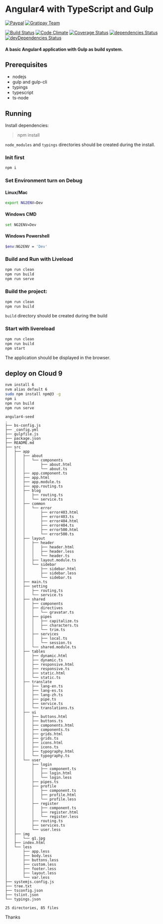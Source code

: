 # Angular4 with TypeScript and Gulp

[![Paypal](https://img.shields.io/badge/donate-paypal-blue.svg)](https://www.paypal.com/cgi-bin/webscr?cmd=_donations&business=me%40leduong%2ecom&lc=VN&currency_code=USD&bn=PP%2dDonationsBF%3adonate%2dpaypal%2dblue%2epng%3aNonHosted)
[![Gratipay Team](https://img.shields.io/gratipay/Angular-VN/shields.svg)](https://gratipay.com/Angular-VN)


[![Build Status](https://travis-ci.org/AngularVN/angular4-seed.svg?branch=master)](https://travis-ci.org/AngularVN/angular4-seed)
[![Code Climate](https://codeclimate.com/github/AngularVN/angular4-seed/badges/gpa.svg)](https://codeclimate.com/github/AngularVN/angular4-seed)
[![Coverage Status](https://coveralls.io/repos/github/AngularVN/angular4-seed/badge.svg)](https://coveralls.io/github/AngularVN/angular4-seed)
[![dependencies Status](https://david-dm.org/AngularVN/angular4-seed/status.svg)](https://david-dm.org/AngularVN/angular4-seed)
[![devDependencies Status](https://david-dm.org/AngularVN/angular4-seed/dev-status.svg)](https://david-dm.org/AngularVN/angular4-seed?type=dev)

#### A basic Angular4 application with Gulp as build system.


Prerequisites
-------------

- nodejs
- gulp and gulp-cli
- typings
- typescript
- ts-node

Running
-------

Install dependencies:

> npm install

`node_modules` and `typings` directories should be created during the install.


### Init first

```bash
npm i
```

### Set Environment turn on Debug

#### Linux/Mac
```bash
export NG2ENV=Dev
```

#### Windows CMD
```bash
set NG2ENV=Dev
```


#### Windows Powershell
```bash
$env:NG2ENV = 'Dev'
```

### Build and Run with Liveload

```bash
npm run clean
npm run build
npm run serve
```

### Build the project:

```bash
npm run clean
npm run build
```

`build` directory should be created during the build

### Start with livereload
```bash
npm run clean
npm run build
npm start
```

The application should be displayed in the browser.


## deploy on Cloud 9

```bash
nvm install 6
nvm alias default 6
sudo npm install npm@3 -g
npm i
npm run build
npm run serve
```

```
angular4-seed
.
├── bs-config.js
├── _config.yml
├── gulpfile.js
├── package.json
├── README.md
├── src
│   ├── app
│   │   ├── about
│   │   │   └── components
│   │   │       ├── about.html
│   │   │       └── about.ts
│   │   ├── app.component.ts
│   │   ├── app.html
│   │   ├── app.module.ts
│   │   ├── app.routing.ts
│   │   ├── blog
│   │   │   ├── routing.ts
│   │   │   └── service.ts
│   │   ├── common
│   │   │   └── error
│   │   │       ├── error403.html
│   │   │       ├── error403.ts
│   │   │       ├── error404.html
│   │   │       ├── error404.ts
│   │   │       ├── error500.html
│   │   │       └── error500.ts
│   │   ├── layout
│   │   │   ├── header
│   │   │   │   ├── header.html
│   │   │   │   ├── header.less
│   │   │   │   └── header.ts
│   │   │   ├── layout.module.ts
│   │   │   └── sidebar
│   │   │       ├── sidebar.html
│   │   │       ├── sidebar.less
│   │   │       └── sidebar.ts
│   │   ├── main.ts
│   │   ├── setting
│   │   │   ├── routing,ts
│   │   │   └── service.ts
│   │   ├── shared
│   │   │   ├── components
│   │   │   ├── directives
│   │   │   │   └── gravatar.ts
│   │   │   ├── pipes
│   │   │   │   ├── capitalize.ts
│   │   │   │   ├── characters.ts
│   │   │   │   └── trim.ts
│   │   │   ├── services
│   │   │   │   ├── local.ts
│   │   │   │   └── session.ts
│   │   │   └── shared.module.ts
│   │   ├── tables
│   │   │   ├── dynamic.html
│   │   │   ├── dynamic.ts
│   │   │   ├── responsive.html
│   │   │   ├── responsive.ts
│   │   │   ├── static.html
│   │   │   └── static.ts
│   │   ├── translate
│   │   │   ├── lang-en.ts
│   │   │   ├── lang-es.ts
│   │   │   ├── lang-zh.ts
│   │   │   ├── pipe.ts
│   │   │   ├── service.ts
│   │   │   └── translations.ts
│   │   ├── ui
│   │   │   ├── buttons.html
│   │   │   ├── buttons.ts
│   │   │   ├── components.html
│   │   │   ├── components.ts
│   │   │   ├── grids.html
│   │   │   ├── grids.ts
│   │   │   ├── icons.html
│   │   │   ├── icons.ts
│   │   │   ├── typography.html
│   │   │   └── typography.ts
│   │   └── user
│   │       ├── login
│   │       │   ├── component.ts
│   │       │   ├── login.html
│   │       │   └── login.less
│   │       ├── pipes.ts
│   │       ├── profile
│   │       │   ├── component.ts
│   │       │   ├── profile.html
│   │       │   └── profile.less
│   │       ├── register
│   │       │   ├── component.ts
│   │       │   ├── register.html
│   │       │   └── register.less
│   │       ├── routing.ts
│   │       ├── services.ts
│   │       └── user.less
│   ├── img
│   │   └── g1.jpg
│   ├── index.html
│   └── less
│       ├── app.less
│       ├── body.less
│       ├── buttons.less
│       ├── custom.less
│       ├── footer.less
│       ├── layout.less
│       └── var.less
├── systemjs.config.js
├── tree.txt
├── tsconfig.json
├── tslint.json
└── typings.json

25 directories, 85 files
```

Thanks